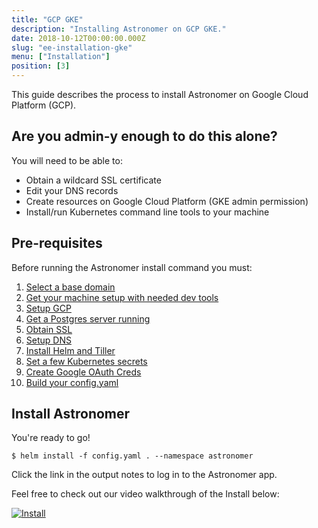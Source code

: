 ```yaml
---
title: "GCP GKE"
description: "Installing Astronomer on GCP GKE."
date: 2018-10-12T00:00:00.000Z
slug: "ee-installation-gke"
menu: ["Installation"]
position: [3]
---
```


This guide describes the process to install Astronomer on Google Cloud Platform (GCP).

## Are you admin-y enough to do this alone?

You will need to be able to:

* Obtain a wildcard SSL certificate
* Edit your DNS records
* Create resources on Google Cloud Platform
  (GKE admin permission)
* Install/run Kubernetes command line tools to your machine

## Pre-requisites

Before running the Astronomer install command you must:

1. [Select a base domain](https://astronomer.io/docs/ee-installation-base-domain)
2. [Get your machine setup with needed dev tools](https://astronomer.io/docs/ee-installation-dev-env)
3. [Setup GCP](https://astronomer.io/docs/ee-installation-gcp-setup)
4. [Get a Postgres server running](https://astronomer.io/docs/ee-installation-postgres)
5. [Obtain SSL](https://astronomer.io/docs/ee-installation-ssl)
6. [Setup DNS](https://astronomer.io/docs/ee-installation-dns)
7. [Install Helm and Tiller](https://astronomer.io/docs/ee-installation-helm)
8. [Set a few Kubernetes secrets](https://astronomer.io/docs/ee-installation-k8s-secrets)
9. [Create Google OAuth Creds ](https://astronomer.io/docs/ee-installation-google-oauth)
10. [Build your config.yaml](https://astronomer.io/docs/ee-installation-config)

## Install Astronomer

You're ready to go!

```shell
$ helm install -f config.yaml . --namespace astronomer
```

Click the link in the output notes to log in to the Astronomer app.

Feel free to check out our video walkthrough of the Install below:

[![Install](https://img.youtube.com/vi/IoeesuFNG9Q/0.jpg)](https://www.youtube.com/watch?v=IoeesuFNG9Q "Install Video")
